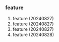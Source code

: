### feature

1. feature (20240827)
2. feature (20240827)
3. feature (20240827)
4. feature (20240828)